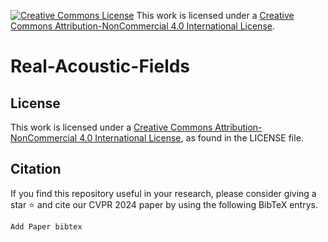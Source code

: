 <a rel="license" href="http://creativecommons.org/licenses/by-nc/4.0/"><img alt="Creative Commons License" style="border-width:0" src="https://i.creativecommons.org/l/by-nc/4.0/80x15.png" /></a> This work is licensed under a <a rel="license" href="http://creativecommons.org/licenses/by-nc/4.0/">Creative Commons Attribution-NonCommercial 4.0 International License</a>.

# Real-Acoustic-Fields


## License
This work is licensed under a <a rel="license" href="http://creativecommons.org/licenses/by-nc/4.0/">Creative Commons Attribution-NonCommercial 4.0 International License</a>, as found in the LICENSE file.

## Citation
If you find this repository useful in your research, please consider giving a star ⭐ and cite our CVPR 2024 paper by using the following BibTeX entrys.
```
Add Paper bibtex
```
